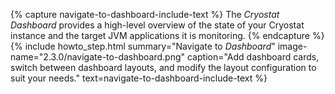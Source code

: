 {% capture navigate-to-dashboard-include-text %}
 The <i>Cryostat Dashboard</i> provides a high-level overview of the state of your Cryostat instance and the target JVM applications it is monitoring.
{% endcapture %}
{% include howto_step.html
  summary="Navigate to <i>Dashboard</i>"
  image-name="2.3.0/navigate-to-dashboard.png"
  caption="Add dashboard cards, switch between dashboard layouts, and modify the layout configuration to suit your needs."
  text=navigate-to-dashboard-include-text
%}
